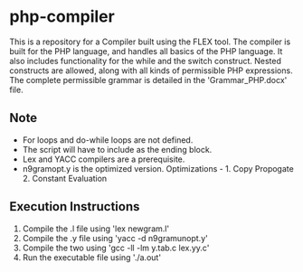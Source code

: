 # php-compiler
This is a repository for a Compiler built using the FLEX tool. The compiler is built for the PHP language, and handles all basics of the PHP language. It also includes functionality for the while and the switch construct. Nested constructs are allowed, along with all kinds of permissible PHP expressions. The complete permissible grammar is detailed in the 'Grammar_PHP.docx' file. 

## Note
- For loops and do-while loops are not defined. 
- The script will have to include <?php as the starting block and ?> as the ending block.
- Lex and YACC compilers are a prerequisite. 
- n9gramopt.y is the optimized version. Optimizations - 1. Copy Propogate 2. Constant Evaluation

## Execution Instructions
1. Compile the .l file using 'lex newgram.l'
2. Compile the .y file using 'yacc -d n9gramunopt.y'
3. Compile the two using 'gcc -ll -lm y.tab.c lex.yy.c'
4. Run the executable file using './a.out'

